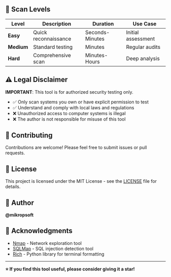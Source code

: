 
## 🎯 Scan Levels

| Level | Description | Duration | Use Case |
|-------|-------------|----------|----------|
| **Easy** | Quick reconnaissance | Seconds-Minutes | Initial assessment |
| **Medium** | Standard testing | Minutes | Regular audits |
| **Hard** | Comprehensive scan | Minutes-Hours | Deep analysis |

## ⚠️ Legal Disclaimer

**IMPORTANT**: This tool is for authorized security testing only. 

- ✅ Only scan systems you own or have explicit permission to test
- ✅ Understand and comply with local laws and regulations
- ❌ Unauthorized access to computer systems is illegal
- ❌ The author is not responsible for misuse of this tool

## 🤝 Contributing

Contributions are welcome! Please feel free to submit issues or pull requests.

## 📝 License

This project is licensed under the MIT License - see the [LICENSE](LICENSE) file for details.

## 👤 Author

**@mikropsoft**

## 🙏 Acknowledgments

- [Nmap](https://nmap.org/) - Network exploration tool
- [SQLMap](https://sqlmap.org/) - SQL injection detection tool
- [Rich](https://github.com/Textualize/rich) - Python library for terminal formatting

---

**⭐ If you find this tool useful, please consider giving it a star!**
